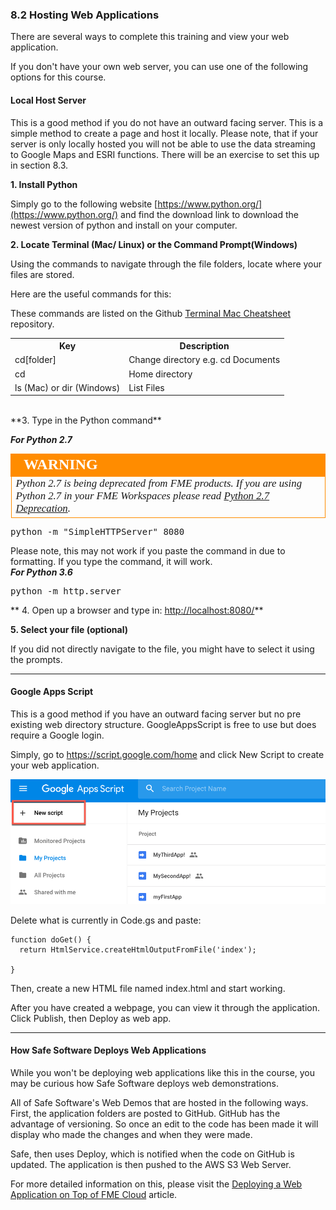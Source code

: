 ### 8.2 Hosting Web Applications

There are several ways to complete this training and view your web
application.

 If you don't have your own web server, you can use one of the following options for this course.

#### Local Host Server

This is a good method if you do not have an outward facing server. This
is a simple method to create a page and host it locally. Please note,
that if your server is only locally hosted you will not be able to use
the data streaming to Google Maps and ESRI functions. There will be an exercise to set this up in section 8.3.

**1. Install Python**

Simply go to the following website
[https://www.python.org/](https://www.python.org/) and
find the download link to download the newest version of python and
install on your computer.


**2. Locate Terminal (Mac/ Linux) or the Command Prompt(Windows)**

Using the commands to navigate through the file folders, locate where
your files are stored.

Here are the useful commands for this:

These commands are listed on the Github [Terminal Mac Cheatsheet](https://github.com/0nn0/terminal-mac-cheatsheet) repository.



<table>

<tr>
<th>Key</th>
<th>Description</th>

</tr>

<tr>
<td>cd[folder]</td>
<td>Change directory e.g. cd Documents</td>

<tr>
<td>cd</td>
<td> Home directory
</td>

<tr>
<td>ls (Mac) or dir (Windows)</td>
<td>List Files</td>

</table>


<br>
**3. Type in the Python command**

***For Python 2.7***

<!--Warning Section-->

<table style="border-spacing: 0px">
<tr>
<td style="vertical-align:middle;background-color:darkorange;border: 2px solid darkorange">
<i class="fa fa-exclamation-triangle fa-lg fa-pull-left fa-fw" style="color:white;padding-right: 12px;vertical-align:text-top"></i>
<span style="color:white;font-size:x-large;font-weight: bold;font-family:serif">WARNING</span>
</td>
</tr>

<tr>
<td style="border: 1px solid darkorange">
<span style="font-family:serif; font-style:italic; font-size:larger">
Python 2.7 is being deprecated from FME products. If you are using Python 2.7 in your FME Workspaces please read  <a href="https://knowledge.safe.com/articles/71635/python-27-deprecation.html">Python 2.7 Deprecation</a>.
</span>
</td>
</tr>
</table>

<pre>
python -m "SimpleHTTPServer" 8080
</pre>

Please note, this may not work if you paste the command in due to
formatting. If you type the command, it will work.
<br>
***For Python 3.6***

<pre>
python -m http.server
</pre>

** 4. Open up a browser and type in:
[http://localhost:8080/](http://localhost:8080/)**

**5. Select your file (optional)**

If you did not directly navigate to the file, you might have to select it
using the prompts.

---

#### Google Apps Script

This is a good method if you have an outward facing server but no pre
existing web directory structure. GoogleAppsScript is free to use but does require a Google login.

Simply, go to https://script.google.com/home and click New Script to create your web application.

![](./Images/8.2.1.GoogleAppsScript.png)


Delete what is currently in Code.gs and paste:

    function doGet() {
      return HtmlService.createHtmlOutputFromFile('index');

    }

Then, create a new HTML file named index.html and start working.

After you have created a webpage, you can view it through the application. Click Publish, then Deploy as web app.

---


#### How Safe Software Deploys Web Applications

While you won't be deploying web applications like this in the course, you may be curious how Safe Software deploys web demonstrations.  

All of Safe Software's Web Demos that are hosted in the following ways.
First, the application folders are posted to GitHub. GitHub has the
advantage of versioning. So once an edit to the code has been made it
will display who made the changes and when they were made.

Safe, then uses Deploy, which is notified when the code on GitHub is
updated. The application is then pushed to the AWS S3 Web Server.

For more detailed information on this, please visit the [Deploying a Web Application on Top of FME Cloud](https://knowledge.safe.com/articles/677/deploying-a-web-application-on-top-of-fme-cloud-s3.html) article.
